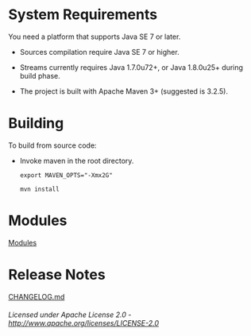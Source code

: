 System Requirements
===================
You need a platform that supports Java SE 7 or later.

  - Sources compilation require Java SE 7 or higher.

  - Streams currently requires Java 1.7.0u72+, or Java 1.8.0u25+ during build phase.
    
  - The project is built with Apache Maven 3+ (suggested is 3.2.5).

Building
====================
To build from source code:
    
  - Invoke maven in the root directory.

      `export MAVEN_OPTS="-Xmx2G"`

      `mvn install`

Modules
========================

[Modules](modules.html "Modules")

Release Notes
=============

[CHANGELOG.md](CHANGELOG.md "CHANGELOG.md")

###### Licensed under Apache License 2.0 - http://www.apache.org/licenses/LICENSE-2.0
